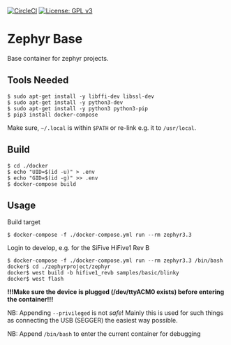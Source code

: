 [![CircleCI](https://circleci.com/gh/Rubusch/docker__zephyr-base.svg?style=shield)](https://circleci.com/gh/Rubusch/docker__zephyr-base)
[![License: GPL v3](https://img.shields.io/badge/License-GPL%20v3-blue.svg)](https://www.gnu.org/licenses/gpl-3.0.html)


# Zephyr Base

Base container for zephyr projects.  


## Tools Needed

```
$ sudo apt-get install -y libffi-dev libssl-dev
$ sudo apt-get install -y python3-dev
$ sudo apt-get install -y python3 python3-pip
$ pip3 install docker-compose
```
Make sure, ``~/.local`` is within ``$PATH`` or re-link e.g. it to ``/usr/local``.  


## Build

```
$ cd ./docker
$ echo "UID=$(id -u)" > .env
$ echo "GID=$(id -g)" >> .env
$ docker-compose build
```


## Usage

Build target  
```
$ docker-compose -f ./docker-compose.yml run --rm zephyr3.3
```

Login to develop, e.g. for the SiFive HiFive1 Rev B  
```
$ docker-compose -f ./docker-compose.yml run --rm zephyr3.3 /bin/bash
docker$ cd ./zephyrproject/zephyr
docker$ west build -b hifive1_revb samples/basic/blinky
docker$ west flash
```

**!!!Make sure the device is plugged (/dev/ttyACM0 exists) before entering the container!!!**  

NB: Appending ``--privileged`` is not _safe_! Mainly this is used for such things as connecting the USB (SEGGER) the easiest way possible.  

NB: Append ``/bin/bash`` to enter the current container for debugging  
